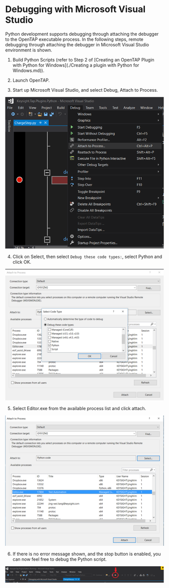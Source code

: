 # Debugging with Microsoft Visual Studio
Python development supports debugging through attaching the debugger to the OpenTAP executable process. In the following steps, remote debugging through attaching the debugger in Microsoft Visual Studio environment is shown.

1. Build Python Scripts (refer to Step 2 of [Creating an OpenTAP Plugin with Python for Windows](./Creating a plugin with Python for Windows.md)).

2. Launch OpenTAP.

3. Start up Microsoft Visual Studio, and select Debug, Attach to Process.

![](./Images/PythonDebug_AttachToProcess.png)

4. Click on Select, then select `Debug these code types:`, select Python and click OK.
 
![](./Images/PythonDebug_DebugTheseCodeTypes.png)

5. Select Editor.exe from the available process list and click attach.

![](./Images/PythonDebug_KeysightTapGuiExe.png)

6. If there is no error message shown, and the stop button is enabled, you can now feel free to debug the Python script.

![](./Images/PythonDebug_StopButtonEnabled.png)


